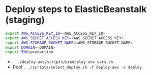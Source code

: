 # Deploy steps to ElasticBeanstalk (staging)

```bash
export AWS_ACCESS_KEY_ID=<AWS_ACCESS_KEY_ID>
export AWS_SECRET_ACCESS_KEY=<AWS_SECRET_ACCESS_KEY>
export AWS_STORAGE_BUCKET_NAME=<AWS_STORAGE_BUCKET_NAME>
export DOMAIN=<DOMAIN>
export ENV=production
```

- `. ./deploy-aws/scripts/predeploy_env_vars.sh`
- Pool `. ./scripts/select_deploy.sh -f deploy-aws -c deploy`
